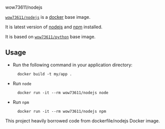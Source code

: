 
wow73611/nodejs

[`wow73611/nodejs`](https://index.docker.io/u/wow73611/nodejs) is a [docker](https://docker.io) base image.

It is latest version of [nodejs](https://nodejs.org) and [npm](https://npmjs.org) installed.

It is based on [`wow73611/python`](https://index.docker.io/u/wow73611/python) base image.

## Usage

- Run the following command in your application directory:

        docker build -t my/app .

- Run `node`

        docker run -it --rm wow73611/nodejs node

- Run `npm`

        docker run -it --rm wow73611/nodejs npm

This project heavily borrowed code from dockerfile/nodejs Docker image.
